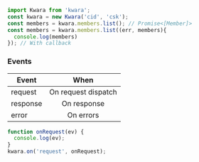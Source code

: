 ```ts
import Kwara from 'kwara';
const kwara = new Kwara('cid', 'csk');
const members = kwara.members.list(); // Promise<[Member]>
const members = kwara.members.list((err, members){
  console.log(members)
}); // With callback
```

### Events

| Event    |        When         |
| -------- | :-----------------: |
| request  | On request dispatch |
| response |     On response     |
| error    |      On errors      |

```ts
function onRequest(ev) {
  console.log(ev);
}
kwara.on('request', onRequest);
```
